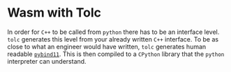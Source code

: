 # Wasm with Tolc #

In order for `C++` to be called from `python` there has to be an interface level. `tolc` generates this level from your already written `C++` interface.
To be as close to what an engineer would have written, `tolc` generates human readable [`pybind11`](https://github.com/pybind/pybind11).
This is then compiled to a `CPython` library that the `python` interpreter can understand.
